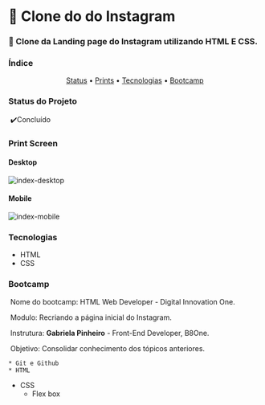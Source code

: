 # :calling: Clone do do Instagram

### :sheep: Clone da Landing page do Instagram utilizando HTML E CSS. 



### Índice

<p align="Center">
    <a href="#">Status</a> •
    <a href="#">Prints</a> •
    <a href="#">Tecnologias</a> •
    <a href="#">Bootcamp</a>
</p>


### Status do Projeto

​	:heavy_check_mark:Concluído





### Print Screen

#### 	Desktop

![index-desktop](C:\Users\theca\Downloads\0efda6f1-337d-4477-a71c-480eb3ee7219\instagram-dio-master\readme-img\index-desktop.png)



#### 	Mobile

![index-mobile](C:\Users\theca\Downloads\0efda6f1-337d-4477-a71c-480eb3ee7219\instagram-dio-master\readme-img\index-mobile.png)

### Tecnologias

* HTML
* CSS

### Bootcamp

​	Nome do bootcamp: HTML Web Developer - Digital Innovation One.

​	Modulo: Recriando a página inicial do Instagram.

​	Instrutura:  **Gabriela Pinheiro** - Front-End Developer, B8One.

​	Objetivo: Consolidar conhecimento dos tópicos anteriores.

	* Git e Github
	* HTML
 * CSS
    * Flex box

